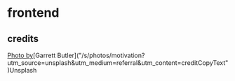 # frontend

## credits

[Photo by]("https://unsplash.com/@glbutler17?utm_source=unsplash&utm_medium=referral&utm_content=creditCopyText")[Garrett Butler]("/s/photos/motivation?utm_source=unsplash&utm_medium=referral&utm_content=creditCopyText")Unsplash
  